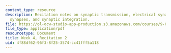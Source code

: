 ```yaml
---
content_type: resource
description: Recitation notes on synaptic transmission, electrical synapses, chemical
  synapses, and synaptic integration.
file: https://ol-ocw-studio-app-production.s3.amazonaws.com/courses/9-01-introduction-to-neuroscience-fall-2007/4f88df6296f38f253574cc41fff5a118_wk04_9_01_r03.pdf
file_type: application/pdf
resourcetype: Document
title: Week 4, Recitation 2
uid: 4f88df62-96f3-8f25-3574-cc41fff5a118
---
```

